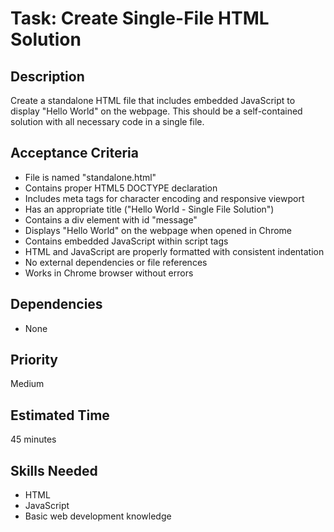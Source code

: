 # Task: Create Single-File HTML Solution

## Description
Create a standalone HTML file that includes embedded JavaScript to display "Hello World" on the webpage. This should be a self-contained solution with all necessary code in a single file.

## Acceptance Criteria
- File is named "standalone.html"
- Contains proper HTML5 DOCTYPE declaration
- Includes meta tags for character encoding and responsive viewport
- Has an appropriate title ("Hello World - Single File Solution")
- Contains a div element with id "message"
- Displays "Hello World" on the webpage when opened in Chrome
- Contains embedded JavaScript within script tags
- HTML and JavaScript are properly formatted with consistent indentation
- No external dependencies or file references
- Works in Chrome browser without errors

## Dependencies
- None

## Priority
Medium

## Estimated Time
45 minutes

## Skills Needed
- HTML
- JavaScript
- Basic web development knowledge